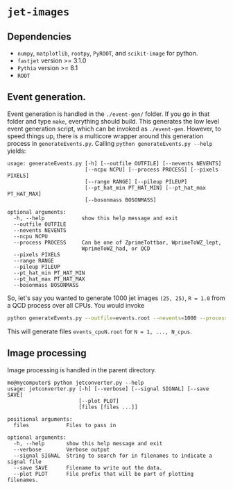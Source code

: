 # `jet-images`

## Dependencies

* `numpy`, `matplotlib`, `rootpy`, `PyROOT`, and `scikit-image` for python.
* `fastjet` version >= 3.1.0
* `Pythia` version >= 8.1
* `ROOT`

## Event generation.

Event generation is handled in the `./event-gen/` folder. If you go in that folder and type `make`, everything should build.
This generates the low level event generation script, which can be invoked as `./event-gen`. However, to speed things up, there is a multicore wrapper around this generation process in `generateEvents.py`. Calling `python generateEvents.py --help` yields:

```
usage: generateEvents.py [-h] [--outfile OUTFILE] [--nevents NEVENTS]
                         [--ncpu NCPU] [--process PROCESS] [--pixels PIXELS]
                         [--range RANGE] [--pileup PILEUP]
                         [--pt_hat_min PT_HAT_MIN] [--pt_hat_max PT_HAT_MAX]
                         [--bosonmass BOSONMASS]

optional arguments:
  -h, --help            show this help message and exit
  --outfile OUTFILE
  --nevents NEVENTS
  --ncpu NCPU
  --process PROCESS     Can be one of ZprimeTottbar, WprimeToWZ_lept,
                        WprimeToWZ_had, or QCD
  --pixels PIXELS
  --range RANGE
  --pileup PILEUP
  --pt_hat_min PT_HAT_MIN
  --pt_hat_max PT_HAT_MAX
  --bosonmass BOSONMASS
```

So, let's say you wanted to generate 1000 jet images `(25, 25)`, `R = 1.0` from a QCD process over all CPUs. You would invoke

```bash
python generateEvents.py --outfile=events.root --nevents=1000 --process=QCD --pixels=25 --range=1.0
```

This will generate files `events_cpuN.root` for `N = 1, ..., N_cpus`.



## Image processing

Image processing is handled in the parent directory. 


```
me@mycomputer$ python jetconverter.py --help
usage: jetconverter.py [-h] [--verbose] [--signal SIGNAL] [--save SAVE]
                       [--plot PLOT]
                       [files [files ...]]

positional arguments:
  files            Files to pass in

optional arguments:
  -h, --help       show this help message and exit
  --verbose        Verbose output
  --signal SIGNAL  String to search for in filenames to indicate a signal file
  --save SAVE      Filename to write out the data.
  --plot PLOT      File prefix that will be part of plotting filenames.
```


